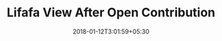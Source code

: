 ---
title: "Lifafa View After Open Contribution"
date: 2018-01-12T3:01:59+05:30
draft: false
layout: lifafa-view-after-open-contribution

openContribution: true
occasionbg: true

---